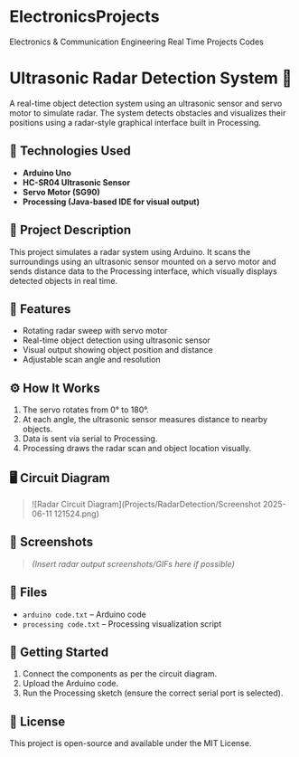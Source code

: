 # ElectronicsProjects
Electronics &amp; Communication Engineering Real Time Projects Codes
# Ultrasonic Radar Detection System 🚀

A real-time object detection system using an ultrasonic sensor and servo motor to simulate radar. The system detects obstacles and visualizes their positions using a radar-style graphical interface built in Processing.

## 🔧 Technologies Used
- **Arduino Uno**
- **HC-SR04 Ultrasonic Sensor**
- **Servo Motor (SG90)**
- **Processing (Java-based IDE for visual output)**

## 🧠 Project Description
This project simulates a radar system using Arduino. It scans the surroundings using an ultrasonic sensor mounted on a servo motor and sends distance data to the Processing interface, which visually displays detected objects in real time.

## 📌 Features
- Rotating radar sweep with servo motor
- Real-time object detection using ultrasonic sensor
- Visual output showing object position and distance
- Adjustable scan angle and resolution

## ⚙️ How It Works
1. The servo rotates from 0° to 180°.
2. At each angle, the ultrasonic sensor measures distance to nearby objects.
3. Data is sent via serial to Processing.
4. Processing draws the radar scan and object location visually.

## 🖥️ Circuit Diagram
> ![Radar Circuit Diagram](Projects/RadarDetection/Screenshot 2025-06-11 121524.png)

## 📸 Screenshots
> *(Insert radar output screenshots/GIFs here if possible)*

## 📂 Files
- `arduino code.txt` – Arduino code
- `processing code.txt` – Processing visualization script

## 🚀 Getting Started
1. Connect the components as per the circuit diagram.
2. Upload the Arduino code.
3. Run the Processing sketch (ensure the correct serial port is selected).

## 📎 License
This project is open-source and available under the MIT License.

